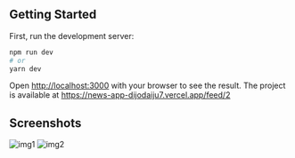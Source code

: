 
## Getting Started

First, run the development server:

```bash
npm run dev
# or
yarn dev
```

Open [http://localhost:3000](http://localhost:3000) with your browser to see the result.
The project is available at https://news-app-dijodaiju7.vercel.app/feed/2
## Screenshots
![img1](https://user-images.githubusercontent.com/60286610/133895957-965f6889-f22f-4878-ac40-69f9f9ff353c.jpg)
![img2](https://user-images.githubusercontent.com/60286610/133896002-f8aa7dac-dd57-4fbc-8b40-bdb52700aba3.jpg)
